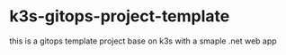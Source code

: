 # k3s-gitops-project-template
this is a gitops template project base on k3s with a smaple .net web app
